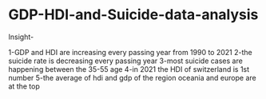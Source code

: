 # GDP-HDI-and-Suicide-data-analysis
Insight-

1-GDP and HDI are increasing every passing year from 1990 to 2021
2-the suicide rate is decreasing every passing year
3-most suicide cases are happening between the 35-55 age
4-in 2021 the HDI of switzerland is 1st number
5-the average of hdi and gdp of the region oceania and europe  are at the top
